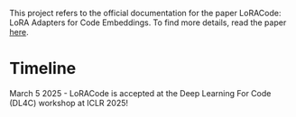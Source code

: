 This project refers to the official documentation for the paper LoRACode: LoRA Adapters for Code Embeddings. To find more details, read the paper [here](https://arxiv.org/abs/2503.05315).

# Timeline
March 5 2025 - LoRACode is accepted at the Deep Learning For Code (DL4C) workshop at ICLR 2025!
